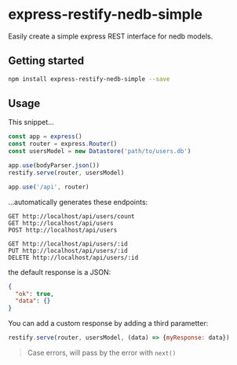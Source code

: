 # express-restify-nedb-simple

Easily create a simple express REST interface for nedb models.

## Getting started

```sh
npm install express-restify-nedb-simple --save
```

## Usage

This snippet…

```js
const app = express()
const router = express.Router()
const usersModel = new Datastore('path/to/users.db')

app.use(bodyParser.json())
restify.serve(router, usersModel)

app.use('/api', router)
```

…automatically generates these endpoints:

```
GET http://localhost/api/users/count
GET http://localhost/api/users
POST http://localhost/api/users

GET http://localhost/api/users/:id
PUT http://localhost/api/users/:id
DELETE http://localhost/api/users/:id
```

the default response is a JSON:

```json
{
  "ok": true,
  "data": {}
}
```

You can add a custom response by adding a third parametter:

```js
restify.serve(router, usersModel, (data) => {myResponse: data})
```

> Case errors, will pass by the error with `next()`
